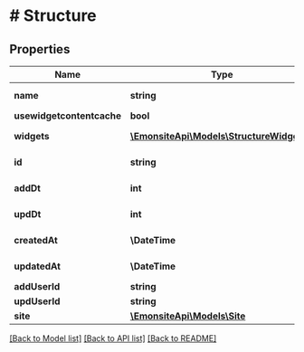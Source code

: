 # # Structure

## Properties

Name | Type | Description | Notes
------------ | ------------- | ------------- | -------------
**name** | **string** |  | [optional] [readonly]
**usewidgetcontentcache** | **bool** |  | [optional]
**widgets** | [**\EmonsiteApi\Models\StructureWidgets[]**](StructureWidgets.md) |  | [optional] [readonly]
**id** | **string** |  | [optional] [readonly]
**addDt** | **int** |  | [optional] [readonly]
**updDt** | **int** |  | [optional] [readonly]
**createdAt** | **\DateTime** |  | [optional] [readonly]
**updatedAt** | **\DateTime** |  | [optional] [readonly]
**addUserId** | **string** |  | [optional]
**updUserId** | **string** |  | [optional]
**site** | [**\EmonsiteApi\Models\Site**](Site.md) |  | [optional]

[[Back to Model list]](../../README.md#models) [[Back to API list]](../../README.md#endpoints) [[Back to README]](../../README.md)
